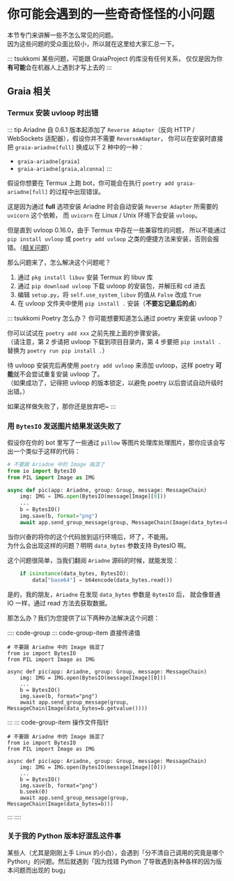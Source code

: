 # 你可能会遇到的一些奇奇怪怪的小问题

本节专门来讲解一些不怎么常见的问题。  
因为这些问题的受众面比较小，所以就在这里给大家汇总一下。

::: tsukkomi
某些问题，可能跟 GraiaProject 的库没有任何关系，
仅仅是因为你**有可能**会在机器人上遇到才写上去的
:::

## Graia 相关

### Termux 安装 uvloop 时出错

::: tip
Ariadne 自 0.6.1 版本起添加了 `Reverse Adapter`（反向 HTTP / WebSockets 适配器），假设你并不需要 `ReverseAdapter`，
你可以在安装时直接把 `graia-ariadne[full]` 换成以下 2 种中的一种：

- `graia-ariadne[graia]`
- `graia-ariadne[graia,alconna]`
:::

假设你想要在 Termux 上跑 bot，你可能会在执行 `poetry add graia-ariadne[full]` 的过程中出现错误。

这是因为通过 **full** 选项安装 Ariadne 时会自动安装 `Reverse Adapter` 所需要的 `uvicorn` 这个依赖，
而 `uvicorn` 在 Linux / Unix 环境下会安装 `uvloop`。

但是直到 uvloop 0.16.0，由于 Termux 中存在一些兼容性的问题，
所以不能通过 `pip install uvloop` 或 `poetry add uvloop` 之类的便捷方法来安装，否则会报错。（[相关问题](https://github.com/MagicStack/uvloop/issues/260)）

那么问题来了，怎么解决这个问题呢？

1. 通过 `pkg install libuv` 安装 Termux 的 libuv 库
2. 通过 `pip download uvloop` 下载 uvloop 的安装包，并解压和 cd 进去
3. 编辑 `setup.py`，将 `self.use_system_libuv` 的值从 `False` 改成 `True`
4. 在 uvloop 文件夹中使用 `pip install .` 安装（**不要忘记最后的点**）

::: tsukkomi Poetry 怎么办？
你可能想要知道怎么通过 poetry 来安装 uvloop？

你可以试试在 `poetry add xxx` 之前先按上面的步骤安装。  
（请注意，第 2 步请把 uvloop 下载到项目目录内，第 4 步要把 `pip install .` 替换为 `poetry run pip install .`）

待 uvloop 安装完后再使用 `poetry add uvloop` 来添加 uvloop，这样 poetry **可能**就不会尝试重复安装 uvloop 了。  
（如果成功了，记得把 uvloop 的版本锁定，以避免 poetry 以后尝试自动升级时出错。）

如果这样做失败了，那你还是放弃吧~
:::

### 用 `BytesIO` 发送图片结果发送失败了

假设你在你的 bot 里写了一些通过 `pillow` 等图片处理库处理图片，那你应该会写出一个类似于这样的代码：

``` python
# 不要跟 Ariadne 中的 Image 搞混了
from io import BytesIO
from PIL import Image as IMG

async def pic(app: Ariadne, group: Group, message: MessageChain)
    img: IMG = IMG.open(BytesIO(message[Image][0]))
    ...
    b = BytesIO()
    img.save(b, format="png")
    await app.send_group_message(group, MessageChain(Image(data_bytes=b)))
```

当你兴奋的将你的这个代码放到运行环境后，坏了，不能用。  
为什么会出现这样的问题？明明 `data_bytes` 参数支持 BytesIO 啊。

这个问题很简单，当我们翻阅 `Ariadne` 源码的时候，就能发现：

``` python
    if isinstance(data_bytes, BytesIO):
        data["base64"] = b64encode(data_bytes.read())
```

是的，我的朋友，`Ariadne` 在发现 `data_bytes` 参数是 `BytesIO` 后，
就会像普通 IO 一样，通过 read 方法去获取数据。

那怎么办？我们为您提供了以下两种办法解决这个问题：

:::: code-group
::: code-group-item 直接传递值

``` python{10}
# 不要跟 Ariadne 中的 Image 搞混了
from io import BytesIO
from PIL import Image as IMG

async def pic(app: Ariadne, group: Group, message: MessageChain)
    img: IMG = IMG.open(BytesIO(message[Image][0]))
    ...
    b = BytesIO()
    img.save(b, format="png")
    await app.send_group_message(group, MessageChain(Image(data_bytes=b.getvalue())))
```

:::
::: code-group-item 操作文件指针

``` python{10}
# 不要跟 Ariadne 中的 Image 搞混了
from io import BytesIO
from PIL import Image as IMG

async def pic(app: Ariadne, group: Group, message: MessageChain)
    img: IMG = IMG.open(BytesIO(message[Image][0]))
    ...
    b = BytesIO()
    img.save(b, format="png")
    b.seek(0)
    await app.send_group_message(group, MessageChain(Image(data_bytes=b)))
```

:::
::::

### 关于我的 Python 版本好混乱这件事

某些人（尤其是刚刚上手 Linux 的小白），会遇到「分不清自己调用的究竟是哪个 Python」的问题。然后就遇到「因为找错 Python 了导致遇到各种各样的因为版本问题而出现的 bug」

<Loading></Loading>
